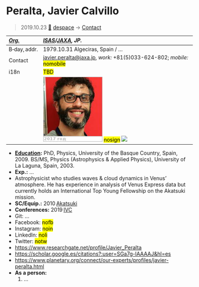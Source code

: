 # Peralta, Javier Calvillo
> 2019.10.23 [🚀](../index/index.md) [despace](index.md) → [Contact](contact.md)

|*[Org.](contact.md)*|*[ISAS](zz_isas.md)/[JAXA](zz_jaxa.md), JP.*|
|:--|:--|
|B‑day, addr.|1979.10.31 Algeciras, Spain / …|
|Contact|<javier.peralta@jaxa.jp>, *work:* +81(5)033-624-802; *mobile:* <mark>nomobile</mark>|
|i18n|<mark>TBD</mark>|
||[![](f/contact/p/peralta1_photo_thumb.jpg)](f/contact/p/peralta1_photo.jpg) <mark>nosign</mark> [![](f/contact//1_sign_thumb.jpg)](f/contact//1_sign.png)|

   - **[Education](edu.md):** PhD, Physics, University of the Basque Country, Spain, 2009. BS/MS, Physics (Astrophysics & Applied Physics), University of La Laguna, Spain, 2003.
   - **Exp.:** …
   - Astrophysicist who studies waves & cloud dynamics in Venus’ atmosphere. He has experience in analysis of Venus Express data but currently holds an International Top Young Fellowship on the Akatsuki mission.
   - **SC/Equip.:** 2010 [Akatsuki](akatsuki.md)
   - **Conferences:** 2019 [IVC](ivc_2019.md)
   - Git: …
   - Facebook: <mark>nofb</mark>
   - Instagram: <mark>noin</mark>
   - LinkedIn: <mark>noli</mark>
   - Twitter: <mark>notw</mark>
   - <https://www.researchgate.net/profile/Javier_Peralta>
   - <https://scholar.google.es/citations?:user=SGa7g-IAAAAJ&hl=es>
   - <https://www.planetary.org/connect/our-experts/profiles/javier-peralta.html>
   - **As a person:**
      1. …
